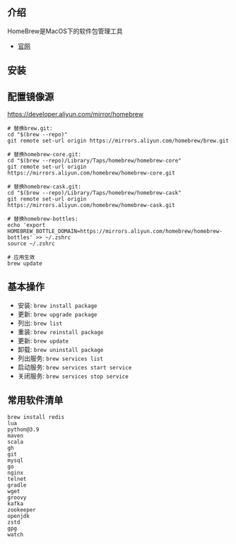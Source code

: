 

## 介绍
HomeBrew是MacOS下的软件包管理工具

- [官网](https://brew.sh/index_zh-cn)



## 安装



## 配置镜像源

https://developer.aliyun.com/mirror/homebrew

```
# 替换brew.git:
cd "$(brew --repo)"
git remote set-url origin https://mirrors.aliyun.com/homebrew/brew.git

# 替换homebrew-core.git:
cd "$(brew --repo)/Library/Taps/homebrew/homebrew-core"
git remote set-url origin https://mirrors.aliyun.com/homebrew/homebrew-core.git

# 替换homebrew-cask.git:
cd "$(brew --repo)/Library/Taps/homebrew/homebrew-cask"
git remote set-url origin https://mirrors.aliyun.com/homebrew/homebrew-cask.git

# 替换homebrew-bottles:
echo 'export HOMEBREW_BOTTLE_DOMAIN=https://mirrors.aliyun.com/homebrew/homebrew-bottles' >> ~/.zshrc
source ~/.zshrc

# 应用生效
brew update
```



## 基本操作

- 安装: `brew install package`
- 更新: `brew upgrade package`
- 列出: `brew list`
- 重装: `brew reinstall package`
- 更新: `brew update`
- 卸载: `brew uninstall package`
- 列出服务: `brew services list`
- 启动服务: `brew services start service`
- 关闭服务: `brew services stop service`



## 常用软件清单

```
brew install redis
lua
python@3.9
maven
scala
gh
git
mysql
go
nginx
telnet
gradle
wget
groovy
kafka
zookeeper
openjdk
zstd
gpg
watch
```

